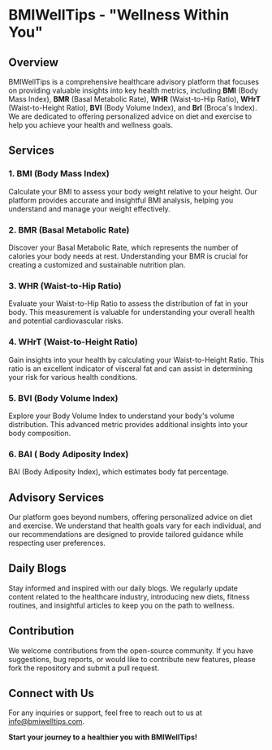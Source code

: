 # BMIWellTips - "Wellness Within You"
## Overview

BMIWellTips is a comprehensive healthcare advisory platform that focuses on providing valuable insights into key health metrics, including **BMI** (Body Mass Index), **BMR** (Basal Metabolic Rate), **WHR** (Waist-to-Hip Ratio), **WHrT** (Waist-to-Height Ratio), **BVI** (Body Volume Index), and **BrI** (Broca's Index). We are dedicated to offering personalized advice on diet and exercise to help you achieve your health and wellness goals.

## Services

### 1. BMI (Body Mass Index)
Calculate your BMI to assess your body weight relative to your height. Our platform provides accurate and insightful BMI analysis, helping you understand and manage your weight effectively.

### 2. BMR (Basal Metabolic Rate)
Discover your Basal Metabolic Rate, which represents the number of calories your body needs at rest. Understanding your BMR is crucial for creating a customized and sustainable nutrition plan.

### 3. WHR (Waist-to-Hip Ratio)
Evaluate your Waist-to-Hip Ratio to assess the distribution of fat in your body. This measurement is valuable for understanding your overall health and potential cardiovascular risks.

### 4. WHrT (Waist-to-Height Ratio)
Gain insights into your health by calculating your Waist-to-Height Ratio. This ratio is an excellent indicator of visceral fat and can assist in determining your risk for various health conditions.

### 5. BVI (Body Volume Index)
Explore your Body Volume Index to understand your body's volume distribution. This advanced metric provides additional insights into your body composition.

### 6. BAI ( Body Adiposity Index)
BAI (Body Adiposity Index), which estimates body fat percentage.

## Advisory Services

Our platform goes beyond numbers, offering personalized advice on diet and exercise. We understand that health goals vary for each individual, and our recommendations are designed to provide tailored guidance while respecting user preferences.

## Daily Blogs

Stay informed and inspired with our daily blogs. We regularly update content related to the healthcare industry, introducing new diets, fitness routines, and insightful articles to keep you on the path to wellness.

## Contribution

We welcome contributions from the open-source community. If you have suggestions, bug reports, or would like to contribute new features, please fork the repository and submit a pull request.

## Connect with Us

For any inquiries or support, feel free to reach out to us at [info@bmiwelltips.com](mailto:bmiwelltips@gmail.com).

**Start your journey to a healthier you with BMIWellTips!**
